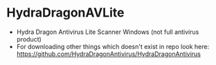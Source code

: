 # HydraDragonAVLite
- Hydra Dragon Antivirus Lite Scanner Windows (not full antivirus product)
- For downloading other things which doesn't exist in repo look here: https://github.com/HydraDragonAntivirus/HydraDragonAntivirus